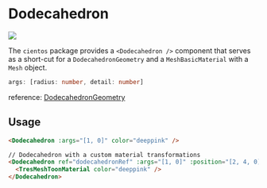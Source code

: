 # Dodecahedron

![](/cientos/dodecahedron.png)

The `cientos` package provides a `<Dodecahedron />` component that serves as a short-cut for a `DodecahedronGeometry` and a `MeshBasicMaterial` with a `Mesh` object.

```typescript
args: [radius: number, detail: number]
```
reference: [DodecahedronGeometry](https://threejs.org/docs/?q=dode#api/en/geometries/DodecahedronGeometry)


## Usage

```html
<Dodecahedron :args="[1, 0]" color="deeppink" />

// Dodecahedron with a custom material transformations
<Dodecahedron ref="dodecahedronRef" :args="[1, 0]" :position="[2, 4, 0]">
  <TresMeshToonMaterial color="deeppink" />
</Dodecahedron>
```

